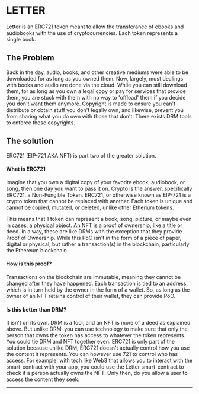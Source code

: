 # LETTER

Letter is an ERC721 token meant to allow the transferance of ebooks and audiobooks with the use of cryptocurrencies. Each token represents a single book.

## **The Problem**

Back in the day, audio, books, and other creative mediums were able to be downloaded for as long as you owned them. Now, largely, most dealings with books and audio are done via the cloud. While you can still download them, for as long as you own a legal copy or pay for services that provide them, you are stuck with them with no way to 'offload' them if you decide you don't want them anymore. Copyright is made to ensure you can't distribute or obtain stuff you don't legally own, and likewise, prevent you from sharing what you do own with those that don't. There exists DRM tools to enforce these copyrights.

## **The solution**

ERC721 (EIP-721 AKA NFT) is part two of the greater solution.

#### **What is ERC721**

Imagine that you own a digital copy of your favorite ebook, audiobook, or song, then one day you want to pass it on. Crypto is the answer, specifically ERC721, a Non-Fungible Token. ERC721, or otherwise known as EIP-721 is a crypto token that cannot be replaced with another. Each token is unique and cannot be copied, mutated, or deleted, unlike other Etherium tokens.

This means that 1 token can represent a book, song, picture, or maybe even in cases, a physical object. An NFT is a proof of ownership, like a title or deed. In a way, these are like DRMs with the exception that they provide Proof of Ownership. While this PoO isn't in the form of a piece of paper, digital or physical, but rather a transaction(s) in the blockchain, particularly the Ethereum blockchain.

#### **How is this proof?**

Transactions on the blockchain are immutable, meaning they cannot be changed after they have happened. Each transaction is tied to an address, which is in turn held by the owner in the form of a wallet. So, as long as the owner of an NFT retains control of their wallet, they can provide PoO.

#### **Is this better than DRM?**

It isn't on its own. DRM is a tool, and an NFT is more of a deed as explained above. But unlike DRM, you can use technology to make sure that only the person that owns the token has access to whatever the token represents. You could tie DRM and NFT together even. ERC721 is only part of the solution because unlike DRM, ERC721 doesn't actually control how you use the content it represents. You can however use 721 to control who has access. For example, with tech like Web3 that allows you to interact with the smart-contract with your app, you could use the Letter smart-contract to check if a person actually owns the NFT. Only then, do you allow a user to access the content they seek.

***
